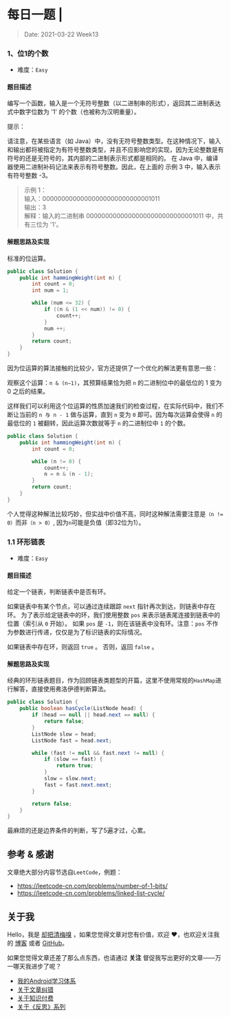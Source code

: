 # 每日一题 |

> Date: 2021-03-22  Week13

### 1、位1的个数

* 难度：`Easy`

#### 题目描述

编写一个函数，输入是一个无符号整数（以二进制串的形式），返回其二进制表达式中数字位数为 '1' 的个数（也被称为汉明重量）。

提示：

请注意，在某些语言（如 Java）中，没有无符号整数类型。在这种情况下，输入和输出都将被指定为有符号整数类型，并且不应影响您的实现，因为无论整数是有符号的还是无符号的，其内部的二进制表示形式都是相同的。
在 Java 中，编译器使用二进制补码记法来表示有符号整数。因此，在上面的 示例 3 中，输入表示有符号整数 -3。
 

> 示例 1：  
> 输入：00000000000000000000000000001011  
> 输出：3  
> 解释：输入的二进制串 00000000000000000000000000001011 中，共有三位为 '1'。  

#### 解题思路及实现

标准的位运算。

```java
public class Solution {
    public int hammingWeight(int n) {
        int count = 0;
        int num = 1;

        while (num <= 32) {
            if ((n & (1 << num)) != 0) {
                count++;
            }
            num ++;
        }
        return count;
    }
}
```

因为位运算的算法接触的比较少，官方还提供了一个优化的解法更有意思一些：

观察这个运算：`n & (n−1)`，其预算结果恰为把 `n` 的二进制位中的最低位的 1 变为 0 之后的结果。

这样我们可以利用这个位运算的性质加速我们的检查过程，在实际代码中，我们不断让当前的 `n 与 n - 1` 做与运算，直到 `n` 变为 `0` 即可。因为每次运算会使得 `n` 的最低位的 `1` 被翻转，因此运算次数就等于 `n` 的二进制位中 `1` 的个数。

```java
public class Solution {
    public int hammingWeight(int n) {
        int count = 0;

        while (n != 0) {
            count++;
            n = n & (n - 1);
        }
        return count;
    }
}
```

个人觉得这种解法比较巧妙，但实战中价值不高，同时这种解法需要注意是`（n != 0）`而非`（n > 0）`, 因为`n`可能是负值（即32位为1）。

### 1.1 环形链表

* 难度：`Easy`

#### 题目描述

给定一个链表，判断链表中是否有环。

如果链表中有某个节点，可以通过连续跟踪 `next` 指针再次到达，则链表中存在环。 为了表示给定链表中的环，我们使用整数 `pos` 来表示链表尾连接到链表中的位置（索引从 `0` 开始）。 如果 `pos` 是 `-1`，则在该链表中没有环。注意：`pos` 不作为参数进行传递，仅仅是为了标识链表的实际情况。

如果链表中存在环，则返回 `true` 。 否则，返回 `false` 。

#### 解题思路及实现

经典的环形链表题目，作为回顾链表类题型的开篇，这里不使用常规的`HashMap`进行解答，直接使用弗洛伊德判断算法。

```java
public class Solution {
    public boolean hasCycle(ListNode head) {
        if (head == null || head.next == null) {
            return false;
        }
        ListNode slow = head;
        ListNode fast = head.next;

        while (fast != null && fast.next != null) {
            if (slow == fast) {
                return true;
            }
            slow = slow.next;
            fast = fast.next.next;
        }

        return false;
    }
}
```

最麻烦的还是边界条件的判断，写了5遍才过，心累。

## 参考 & 感谢

文章绝大部分内容节选自`LeetCode`，例题：

* https://leetcode-cn.com/problems/number-of-1-bits/
* https://leetcode-cn.com/problems/linked-list-cycle/

## 关于我

Hello，我是 [却把清梅嗅](https://github.com/qingmei2) ，如果您觉得文章对您有价值，欢迎 ❤️，也欢迎关注我的 [博客](https://blog.csdn.net/mq2553299) 或者 [GitHub](https://github.com/qingmei2)。

如果您觉得文章还差了那么点东西，也请通过 **关注** 督促我写出更好的文章——万一哪天我进步了呢？

* [我的Android学习体系](https://github.com/qingmei2/blogs)
* [关于文章纠错](https://github.com/qingmei2/blogs/blob/master/error_collection.md)
* [关于知识付费](https://github.com/qingmei2/blogs/blob/master/appreciation.md)
* [关于《反思》系列](https://github.com/qingmei2/blogs/blob/master/src/%E5%8F%8D%E6%80%9D%E7%B3%BB%E5%88%97/thinking_in_android_index.md)
